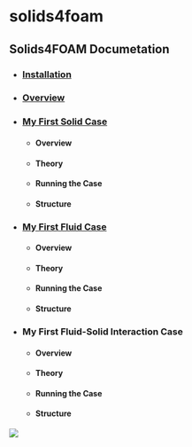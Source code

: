 # solids4foam
## Solids4FOAM Documetation

- ### [Installation](https://wpzegeo.github.io/solids4foam/README/installation)

- ### [Overview](https://wpzegeo.github.io/solids4foam/README/overview)

- ### [My First Solid Case](https://wpzegeo.github.io/solids4foam/README/tutorial/my_first_solid_case)
    - #### Overview
    - #### Theory
    - #### Running the Case
    - #### Structure
- ### [My First Fluid Case](https://wpzegeo.github.io/solids4foam/README/tutorial/my_first_fluid_case)
    - #### Overview
    - #### Theory
    - #### Running the Case
    - #### Structure

- ### My First Fluid-Solid Interaction Case
    - #### Overview
    - #### Theory
    - #### Running the Case
    - #### Structure

![](images/Picture2.png)
